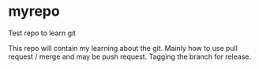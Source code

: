 myrepo
======

Test repo to learn git
 
This repo will contain my learning about the git. Mainly how to use pull request / merge and may be push request.
Tagging the branch for release.
